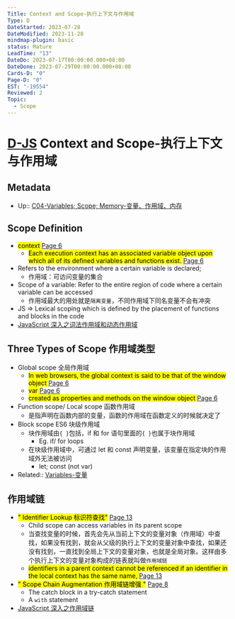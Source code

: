 ```yaml
---
Title: Context and Scope-执行上下文与作用域
Type: D
DateStarted: 2023-07-28
DateModified: 2023-11-28
mindmap-plugin: basic
status: Mature
LeadTime: "13"
DateDo: 2023-07-17T00:00:00.000+08:00
DateDone: 2023-07-29T00:00:00.000+08:00
Cards-D: "0"
Page-D: "0"
EST: "-19554"
Reviewed: 2
Topic:
  - Scope
---
```


# [D-JS](O-JS.md) Context and Scope-执行上下文与作用域

## Metadata

- Up:: [C04-Variables; Scope; Memory-变量、作用域、内存](C04-Variables;%20Scope;%20Memory-变量、作用域、内存.md)

## Scope Definition

- <mark class="hltr-orange "> context </mark> [Page 6](zotero://open-pdf/library/items/777VEPFY?page=6&annotation=S929VULZ)
  - <mark class="hltr-yellow "> Each execution context has an associated variable object upon which all of its defined variables and functions exist. </mark> [Page 6](zotero://open-pdf/library/items/777VEPFY?page=6&annotation=YM4JW7TC)
- Refers to the environment where a certain variable is declared;
  - 作用域：可访问变量的集合
- Scope of a variable: Refer to the entire region of code where a certain variable can be accessed
  - 作用域最大的用处就是`隔离变量`，不同作用域下同名变量不会有冲突
- JS => Lexical scoping which is defined by the placement of functions and blocks in the code
- [JavaScript 深入之词法作用域和动态作用域](https://link.juejin.cn/?target=https%3A%2F%2Fgithub.com%2Fmqyqingfeng%2FBlog%2Fissues%2F3 "https://github.com/mqyqingfeng/Blog/issues/3")

## Three Types of Scope 作用域类型

- Global scope 全局作用域
  - <mark class="hltr-orange "> In web browsers, the global context is said to be that of the window object </mark> [Page 6](zotero://open-pdf/library/items/777VEPFY?page=6&annotation=ESJ2WS8N)
  - <mark class="hltr-orange "> var </mark> [Page 6](zotero://open-pdf/library/items/777VEPFY?page=6&annotation=FPBTWZJB)
  - <mark class="hltr-yellow "> created as properties and methods on the window object </mark> [Page 6](zotero://open-pdf/library/items/777VEPFY?page=6&annotation=CE336QCA)
- Function scope/ Local scope 函数作用域
  - 是指声明在函数内部的变量，函数的作用域在函数定义的时候就决定了
- Block scope ES6 块级作用域
  - 块作用域由`{ }`包括，if 和 for 语句里面的`{ }`也属于块作用域
    - Eg. if/ for loops
  - 在块级作用域中，可通过 let 和 const 声明变量，该变量在指定块的作用域外无法被访问
    - let; const (not var)
- Related:: [Variables-变量](Variables-变量.md)

## 作用域链

- <mark class="hltr-gray ">" Identifier Lookup 标识符查找"</mark> [Page 13 ](zotero://open-pdf/library/items/777VEPFY?page=13&annotation=62NCXD2X)
  - Child scope can access variables in its parent scope
  - 当查找变量的时候，首先会先从当前上下文的变量对象（作用域）中查找，如果没有找到，就会从父级的执行上下文的变量对象中查找，如果还没有找到，一直找到全局上下文的变量对象，也就是全局对象。这样由多个执行上下文的变量对象构成的链表就叫做`作用域链`
  - <mark class="hltr-yellow "> identifiers in a parent context cannot be referenced if an identifier in the local context has the same name, </mark> [Page 13](zotero://open-pdf/library/items/777VEPFY?page=13&annotation=XGP433RV)
- <mark class="hltr-gray ">" Scope Chain Augmentation 作用域链增强 "</mark> [Page 8 ](zotero://open-pdf/library/items/777VEPFY?page=8&annotation=92V2RUYU)
  - The catch block in a try-catch statement
  - A `with` statement
- [JavaScript 深入之作用域链](https://link.juejin.cn?target=https%3A%2F%2Fgithub.com%2Fmqyqingfeng%2FBlog%2Fissues%2F6 "https://github.com/mqyqingfeng/Blog/issues/6")
